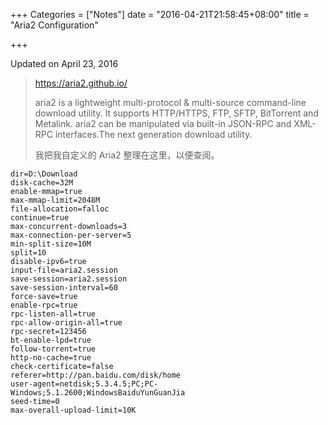 +++
Categories = ["Notes"]
date = "2016-04-21T21:58:45+08:00"
title = "Aria2 Configuration"

+++

<!--more-->

Updated on April 23, 2016

> https://aria2.github.io/
>
> aria2 is a lightweight multi-protocol & multi-source command-line download utility. It supports HTTP/HTTPS, FTP, SFTP, BitTorrent and Metalink. aria2 can be manipulated via built-in JSON-RPC and XML-RPC interfaces.The next generation download utility.
>
> 我把我自定义的 Aria2 整理在这里，以便查阅。

```
dir=D:\Download
disk-cache=32M
enable-mmap=true
max-mmap-limit=2048M
file-allocation=falloc
continue=true
max-concurrent-downloads=3
max-connection-per-server=5
min-split-size=10M
split=10
disable-ipv6=true
input-file=aria2.session
save-session=aria2.session
save-session-interval=60
force-save=true
enable-rpc=true
rpc-listen-all=true
rpc-allow-origin-all=true
rpc-secret=123456
bt-enable-lpd=true
follow-torrent=true
http-no-cache=true
check-certificate=false
referer=http://pan.baidu.com/disk/home
user-agent=netdisk;5.3.4.5;PC;PC-Windows;5.1.2600;WindowsBaiduYunGuanJia
seed-time=0
max-overall-upload-limit=10K
```